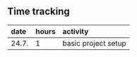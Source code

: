 ## Time tracking

| date | hours | activity |
|:-----|:------|:---------|
| 24.7. | 1 | basic project setup |
